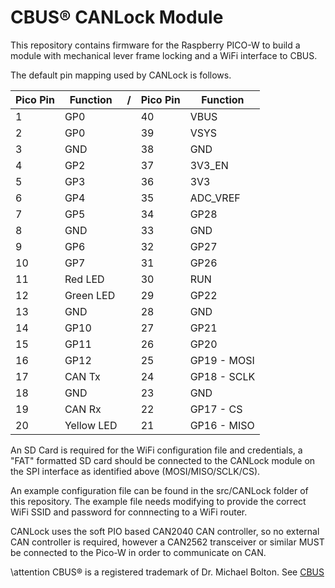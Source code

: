# CBUS&reg; CANLock Module

This repository contains firmware for the Raspberry PICO-W to build a module with mechanical lever frame locking and a WiFi interface to CBUS.

The default pin mapping used by CANLock is follows.

| Pico Pin | Function      |/| Pico Pin | Function      |
|----------|---------------|-|----------|---------------|
| 1        | GP0           | | 40       | VBUS          |
| 2        | GP0           | | 39       | VSYS          |
| 3        | GND           | | 38       | GND           |
| 4        | GP2           | | 37       | 3V3_EN        |
| 5        | GP3           | | 36       | 3V3           |
| 6        | GP4           | | 35       | ADC_VREF      |
| 7        | GP5           | | 34       | GP28          |
| 8        | GND           | | 33       | GND           |
| 9        | GP6           | | 32       | GP27          |
| 10       | GP7           | | 31       | GP26          |
| 11       | Red LED       | | 30       | RUN           |
| 12       | Green LED     | | 29       | GP22          |
| 13       | GND           | | 28       | GND           |
| 14       | GP10          | | 27       | GP21          |
| 15       | GP11          | | 26       | GP20          |
| 16       | GP12          | | 25       | GP19 - MOSI   |
| 17       | CAN Tx        | | 24       | GP18 - SCLK   |
| 18       | GND           | | 23       | GND           |
| 19       | CAN Rx        | | 22       | GP17 - CS     |
| 20       | Yellow LED    | | 21       | GP16 - MISO   |

An SD Card is required for the WiFi configuration file and credentials, a "FAT" formatted SD card should be connected to the CANLock module on the SPI interface as identified above (MOSI/MISO/SCLK/CS).

An example configuration file can be found in the src/CANLock folder of this repository.  The example file needs modifying to provide the correct WiFi SSID and password for connnecting to a WiFi router.

CANLock uses the soft PIO based CAN2040 CAN controller, so no external CAN controller is required, however a CAN2562 transceiver or similar MUST be connected to the Pico-W in order to communicate on CAN.

\attention CBUS&reg; is a registered trademark of Dr. Michael Bolton.  See [CBUS](https://cbus-traincontrol.com/)
